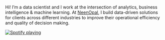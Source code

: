 Hi! I’m a data scientist and I work at the intersection of analytics, business intelligence & machine learning. At [NeenOpal](https://www.neenopal.com/), I build data-driven solutions for clients across different industries to improve their operational efficiency and quality of decision making.



[![Spotify playing](http://spotify.aio-api.ml/spotify?id=bx1j9iim2qv6chih9x8lpiwd8&theme=wavy&image=true&color_theme=dark&bars_when_not_listening=true&bg_color=&title_color=&text_color=&hide_status=false&display_timer=false)](https://open.spotify.com/user/bx1j9iim2qv6chih9x8lpiwd8)
